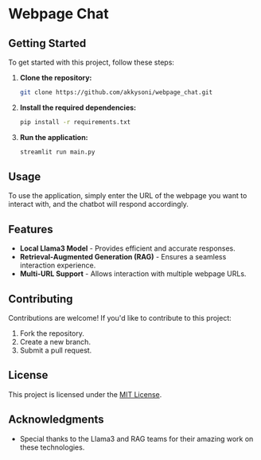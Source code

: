 # Webpage Chat

## Getting Started

To get started with this project, follow these steps:

1. **Clone the repository:**

   ```bash
   git clone https://github.com/akkysoni/webpage_chat.git
   ```

2. **Install the required dependencies:**

   ```bash
   pip install -r requirements.txt
   ```

3. **Run the application:**

   ```bash
   streamlit run main.py
   ```

## Usage

To use the application, simply enter the URL of the webpage you want to interact with, and the chatbot will respond accordingly.

## Features

- **Local Llama3 Model** - Provides efficient and accurate responses.
- **Retrieval-Augmented Generation (RAG)** - Ensures a seamless interaction experience.
- **Multi-URL Support** - Allows interaction with multiple webpage URLs.

## Contributing

Contributions are welcome! If you'd like to contribute to this project:

1. Fork the repository.
2. Create a new branch.
3. Submit a pull request.

## License

This project is licensed under the [MIT License](LICENSE).

## Acknowledgments
- Special thanks to the Llama3 and RAG teams for their amazing work on these technologies.